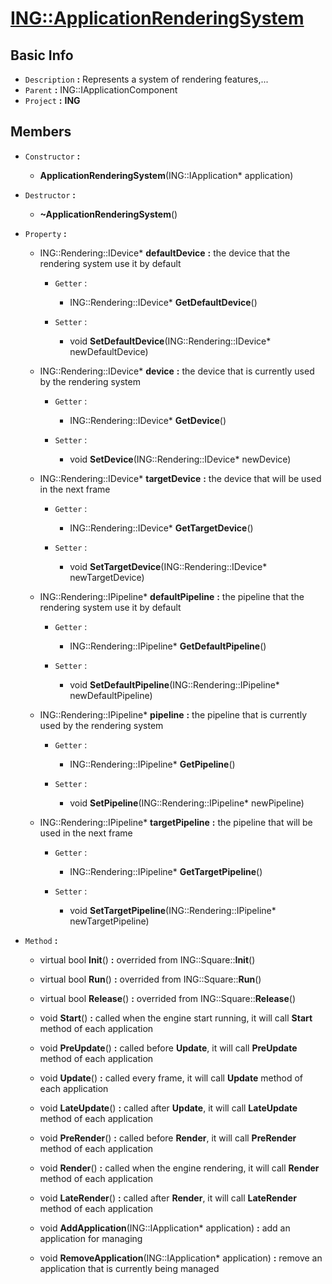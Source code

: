 
# [**ING::ApplicationRenderingSystem**](./..//ING\ApplicationRenderingSystem.md) #
                
## **Basic Info** ##
- `Description` **:** Represents a system of rendering features,...
- `Parent` **:** ING::IApplicationComponent
- `Project` **:** **ING**
                    
## **Members** ##
                            
- `Constructor` **:**
                    
    + **ApplicationRenderingSystem**(ING::IApplication* application) 
                        
                            
- `Destructor` **:**
                
    + **~ApplicationRenderingSystem**() 
                    
                
- `Property` **:**
    
                
    + ING::Rendering::IDevice* **defaultDevice**  **:** the device that the rendering system use it by default
        
                    
        + `Getter` :
                                            
                                
            + ING::Rendering::IDevice* **GetDefaultDevice**() 
                                    
                                
        + `Setter` :
                                            
                                
            + void **SetDefaultDevice**(ING::Rendering::IDevice* newDefaultDevice) 
                                    
                                
    + ING::Rendering::IDevice* **device**  **:** the device that is currently used by the rendering system
        
                    
        + `Getter` :
                                            
                                
            + ING::Rendering::IDevice* **GetDevice**() 
                                    
                                
        + `Setter` :
                                            
                                
            + void **SetDevice**(ING::Rendering::IDevice* newDevice) 
                                    
                                
    + ING::Rendering::IDevice* **targetDevice**  **:** the device that will be used in the next frame
        
                    
        + `Getter` :
                                            
                                
            + ING::Rendering::IDevice* **GetTargetDevice**() 
                                    
                                
        + `Setter` :
                                            
                                
            + void **SetTargetDevice**(ING::Rendering::IDevice* newTargetDevice) 
                                    
                                
    + ING::Rendering::IPipeline* **defaultPipeline**  **:** the pipeline that the rendering system use it by default
        
                    
        + `Getter` :
                                            
                                
            + ING::Rendering::IPipeline* **GetDefaultPipeline**() 
                                    
                                
        + `Setter` :
                                            
                                
            + void **SetDefaultPipeline**(ING::Rendering::IPipeline* newDefaultPipeline) 
                                    
                                
    + ING::Rendering::IPipeline* **pipeline**  **:** the pipeline that is currently used by the rendering system
        
                    
        + `Getter` :
                                            
                                
            + ING::Rendering::IPipeline* **GetPipeline**() 
                                    
                                
        + `Setter` :
                                            
                                
            + void **SetPipeline**(ING::Rendering::IPipeline* newPipeline) 
                                    
                                
    + ING::Rendering::IPipeline* **targetPipeline**  **:** the pipeline that will be used in the next frame
        
                    
        + `Getter` :
                                            
                                
            + ING::Rendering::IPipeline* **GetTargetPipeline**() 
                                    
                                
        + `Setter` :
                                            
                                
            + void **SetTargetPipeline**(ING::Rendering::IPipeline* newTargetPipeline) 
                                    
                                
- `Method` **:**
    
                
    + virtual bool **Init**()  **:** overrided from ING::Square::**Init**()
                        
                    
    + virtual bool **Run**()  **:** overrided from ING::Square::**Run**()
                        
                    
    + virtual bool **Release**()  **:** overrided from ING::Square::**Release**()
                        
                    
    + void **Start**()  **:** called when the engine start running, it will call **Start** method of each application
                        
                    
    + void **PreUpdate**()  **:** called before **Update**, it will call **PreUpdate** method of each application
                        
                    
    + void **Update**()  **:** called every frame, it will call **Update** method of each application
                        
                    
    + void **LateUpdate**()  **:** called after **Update**, it will call **LateUpdate** method of each application
                        
                    
    + void **PreRender**()  **:** called before **Render**, it will call **PreRender** method of each application
                        
                    
    + void **Render**()  **:** called when the engine rendering, it will call **Render** method of each application
                        
                    
    + void **LateRender**()  **:** called after **Render**, it will call **LateRender** method of each application
                        
                    
    + void **AddApplication**(ING::IApplication* application)  **:** add an application for managing
                        
                    
    + void **RemoveApplication**(ING::IApplication* application)  **:** remove an application that is currently being managed
                        
                    